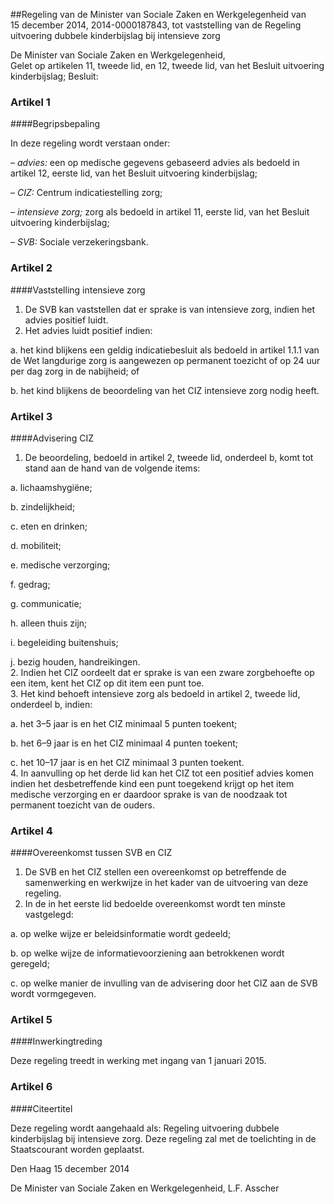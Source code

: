 <meta http-equiv='Content-Type' content='text/html; charset=utf-8' />

##Regeling van de Minister van Sociale Zaken en Werkgelegenheid van 15 december 2014, 2014-0000187843, tot vaststelling van de Regeling uitvoering dubbele kinderbijslag bij intensieve zorg

De Minister van Sociale Zaken en Werkgelegenheid,  
Gelet op artikelen 11, tweede lid, en 12, tweede lid, van het Besluit uitvoering kinderbijslag;
Besluit:    

### Artikel  1  

####Begripsbepaling

In deze regeling wordt verstaan onder: 

–  *advies:* een op medische gegevens gebaseerd advies als bedoeld in artikel 12, eerste lid, van het Besluit uitvoering kinderbijslag;  

–  *CIZ:* Centrum indicatiestelling zorg;  

–  *intensieve zorg;* zorg als bedoeld in artikel 11, eerste lid, van het Besluit uitvoering kinderbijslag;  

–  *SVB:* Sociale verzekeringsbank.   

### Artikel  2  

####Vaststelling intensieve zorg

1.  De SVB kan vaststellen dat er sprake is van intensieve zorg, indien het advies positief luidt.   
2.  Het advies luidt positief indien: 

a. het kind blijkens een geldig indicatiebesluit als bedoeld in artikel 1.1.1 van de Wet langdurige zorg is aangewezen op permanent toezicht of op 24 uur per dag zorg in de nabijheid; of  

b. het kind blijkens de beoordeling van het CIZ intensieve zorg nodig heeft.    

### Artikel  3  

####Advisering CIZ

1.  De beoordeling, bedoeld in artikel 2, tweede lid, onderdeel b, komt tot stand aan de hand van de volgende items: 

a. lichaamshygiëne;  

b. zindelijkheid;  

c. eten en drinken;  

d. mobiliteit;  

e. medische verzorging;  

f. gedrag;  

g. communicatie;  

h. alleen thuis zijn;  

i. begeleiding buitenshuis;  

j. bezig houden, handreikingen.     
2.  Indien het CIZ oordeelt dat er sprake is van een zware zorgbehoefte op een item, kent het CIZ op dit item een punt toe.   
3.  Het kind behoeft intensieve zorg als bedoeld in artikel 2, tweede lid, onderdeel b, indien: 

a. het 3–5 jaar is en het CIZ minimaal 5 punten toekent;  

b. het 6–9 jaar is en het CIZ minimaal 4 punten toekent;  

c. het 10–17 jaar is en het CIZ minimaal 3 punten toekent.     
4.  In aanvulling op het derde lid kan het CIZ tot een positief advies komen indien het desbetreffende kind een punt toegekend krijgt op het item medische verzorging en er daardoor sprake is van de noodzaak tot permanent toezicht van de ouders.  

### Artikel  4  

####Overeenkomst tussen SVB en CIZ

1.  De SVB en het CIZ stellen een overeenkomst op betreffende de samenwerking en werkwijze in het kader van de uitvoering van deze regeling.   
2.  In de in het eerste lid bedoelde overeenkomst wordt ten minste vastgelegd: 

a. op welke wijze er beleidsinformatie wordt gedeeld;  

b. op welke wijze de informatievoorziening aan betrokkenen wordt geregeld;  

c. op welke manier de invulling van de advisering door het CIZ aan de SVB wordt vormgegeven.    

### Artikel  5  

####Inwerkingtreding

Deze regeling treedt in werking met ingang van 1 januari 2015. 

### Artikel  6  

####Citeertitel

Deze regeling wordt aangehaald als: Regeling uitvoering dubbele kinderbijslag bij intensieve zorg. 
Deze regeling zal met de toelichting in de Staatscourant worden geplaatst.   

Den Haag 
15 december 2014   

De 
Minister van Sociale Zaken en Werkgelegenheid, 
L.F. Asscher     
